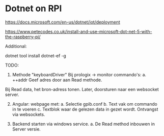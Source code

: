 # Dotnet on RPI

https://docs.microsoft.com/en-us/dotnet/iot/deployment

https://www.petecodes.co.uk/install-and-use-microsoft-dot-net-5-with-the-raspberry-pi/

Additional:

 dotnet tool install dotnet-ef -g


TODO:

1. Methode "keyboardDriver"
Bij prologix -> monitor commando's: 
a. ++addr
Geef adres door aan Read methode.

Bij Read data, het bron-adress tonen.
Later, doorsturen naar een websocket server.


2. Angular: webpage met:
a. Selectie gpib.conf
b. Text vak om commando in te voeren
c. Textblok waar de gelezen data in gezet wordt. 
Ontvangst via websockets.

3. Backend starten via windows service.
a. De Read method inbouwen in Server versie.
